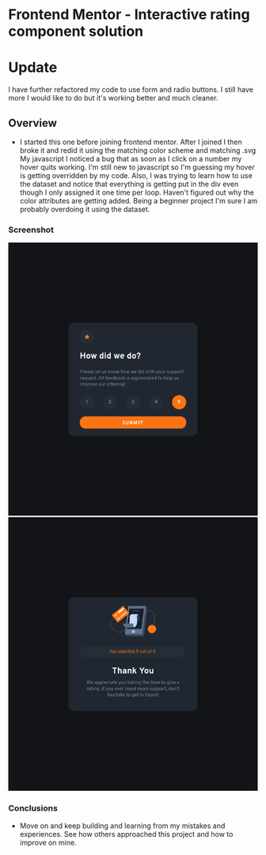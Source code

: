 # Frontend Mentor - Interactive rating component solution

# Update

I have further refactored my code to use form and radio buttons. I still have more I would like to do but it's working better and much cleaner.

## Overview

- I started this one before joining frontend mentor. After I joined I then broke it and redid it using the matching color scheme and matching .svg
  My javascript I noticed a bug that as soon as I click on a number my hover quits working. I'm still new to javascript so I'm guessing my hover is getting overridden by my code. Also, I was trying to learn how to use the dataset and notice that everything is getting put in the div even though I only assigned it one time per loop. Haven't figured out why the color attributes are getting added. Being a beginner project I'm sure I am probably overdoing it using the dataset.

### Screenshot

![](.//images/screen-shot-first-page.png)
![](.//images/screen-shot-thankyou.png)

### Conclusions

- Move on and keep building and learning from my mistakes and experiences. See how others approached this project and how to improve on mine.
